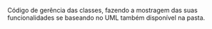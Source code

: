 Código de gerência das classes, fazendo a mostragem das suas funcionalidades se baseando no UML também disponível na pasta.
